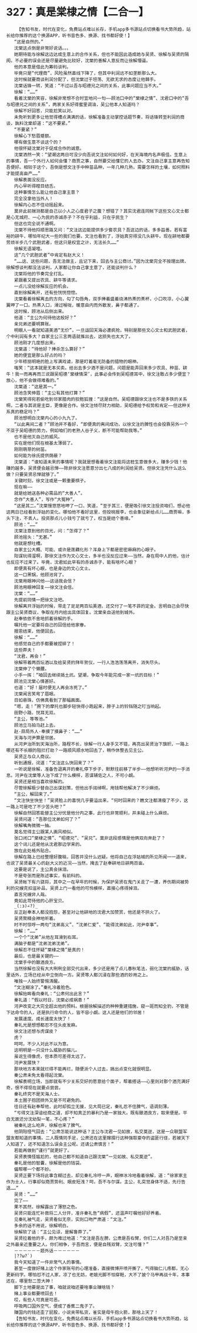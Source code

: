 # 327：真是棠棣之情【二合一】
        【告知书友，时代在变化，免费站点难以长存，手机app多书源站点切换看书大势所趋，站长给你推荐的这个换源APP，听书音色多、换源、找书都好使！】
       “这是自然的。”
       沈棠这点倒是非常好说话。。。
       她期待能与徐解这边达成生意上的合作关系，但也不能因此造成她与吴贤、徐解与吴贤的隔阂。不必要的误会还是尽量避免比较好，沈棠的善解人意反而让徐解懵逼。
       他的本意是借此为筹码谈判。
       毕竟只是“代理商”，风险虽然直线下降了，但其中利润远不如垄断那么大。
       这时候就要商谈利润分配了，但沈棠过于坦荡、无欲无求的态度让他棘手。
       沈棠话锋一转，笑道：“不过以吾与昭德兄之间的关系，此事问题应当不大。”
       徐解：“……”
       看着沈棠的笑容，徐解非常想不合时宜地问一句——顾池口中的“棠棣之情”、沈君口中的“吾与昭德兄之间的关系”，两家关系好得蜜里调油，吴公他本人知道吗？
       徐解不好回答，只能尬笑以对。
       未免听到更多让他觉得槽点满满的话，徐解准备主动掌控话题节奏，将话锋转至利润的商谈，孰料沈棠却道：“这不要紧。”
       “不要紧？”
       徐解心下愁眉蹙额。
       哪有做生意不谈这个的？
       他很怀疑沈棠对于促成合作的诚意。
       沈棠洒然一笑：“望潮这两日可没少向吾说文注如何如何好，在天海境内名声极佳。生意上的事情，吾一个外行人如何会懂？商贾之事，自然要交给懂它的人去办。文注自己拿主意再告知吾便好。相较于这个，吾倒是想文注手中种苗品种，一年几种几熟，需要怎样的土壤，如何照料才能提高亩产……”
       徐解表面没反应。
       内心早听得瞠目结舌。
       这种事情怎么能让他自己拿主意？
       完全没拿他当外人！
       徐解内心忍不住动摇起来。
       莫非此前揣测都是自己以小人之心度君子之腹？想错了？其实沈君连同帐下这些文心文士都是心无城府、一心为民的赤诚赤子？不在乎利益，只在乎民生？
       但这也完全说不通啊。
       沈棠不待他捋顺思路又问：“文注这边能提供多少套农具？吾这边的话，多多益善。若有富裕的耕牛，哪怕年纪大一些的我们也要。文注也看到了，浮姑真穷得没几头耕牛。现在耕地都要劳烦半步几个武胆武者，但这只是权宜之计，无法长久……”
       徐解无语凝噎。
       这“几个武胆武者”中肯定有赵大义！
       “……这、这些问题，吾无法做主，且记下来，回去与主公商讨。”因为沈棠完全不按理出牌，徐解想谈判都没法谈判，人家都让你自己拿主意了，还能谈判什么？
       沈棠将他的节奏完全打乱。
       紧跟着又提出农具、耕牛等请求。
       一点儿没给徐解反应的机会。
       直到徐解离开，还有些恍恍惚惚。
       沈棠看着徐解离去的方向，勾了勾唇角，双手捧着盛着烧沸热茶的茶杯，小口吹凉，小心翼翼呷了一口。热茶入口，滑过喉咙，暖意由内而外散发，鼻子都通了。
       这时候，顾池从后侧出来。
       他道：“主公为何待他这般好？”
       亲兄弟还要明算账。
       明眼人一看就知道美酒“无价”，一旦运回天海必遭疯抢，特别是那些文心文士和武胆武者，个中利润有多大？自家主公三言两语就推出去，这损失也太大了。
       顾池刚才几度想出来。
       沈棠道：“待他好？捧杀怎么算好？”
       她的便宜是那么好占的吗？
       少年秾丽明艳的脸上写满戏谑，那是盯着毫无防备的猎物的眼神。
       嗤笑：“这本就是无本买卖。给出去多少酒不是问题，问题是能弄回来多少农具、种苗、耕牛！我一而再再而三说跟吴昭德‘棠棣情深’，此事必会传到吴昭德耳中，徐文注敢占多少便宜？放心，他不会做得难看的。”
       沈棠道：“这是其一。”
       顾池含笑伸眉：“主公有其他打算？”
       沈棠笑得宛若偷吃到邻家腊肉的狡黠狐狸：“这是自然。吴昭德跟徐文注也不是多铁的关系啊，二者与其说是主臣，更像是合作。徐文注倾尽财力相助，吴昭德给予权势和肯定——但这种关系真的稳定吗？”
       顾池想明白沈棠内心的小九九了。
       “以此离间二者？”顾池并不看好，“即便真的离间成功，以徐文注的脾性也会投靠另外一个不亚于吴昭德的势力，例如咱们的老熟人谷子义，断不可能帮助我等。”
       也不是他灭自己的威风。
       实在是他们现在根基太薄弱了。
       刚刚萌芽的树苗。
       如何能为徐氏提供荫蔽？
       沈棠道：“谁知道未来的事情呢？我就是想看着徐文注能将这桩生意做多大，赚多少钱！他赚的越多，吴贤便会越忌惮——除非徐文注愿意分出七八成的利润给吴贤。但徐文注凭什么这么做？只要吴贤忌惮就够了。”
       关键时刻，徐文注或是一颗重要棋子。
       现在嘛——
       就是给她送各种必需品的“大善人”。
       念作“大善人”，写作“大冤种”。
       “这是其二。”沈棠慢悠悠地呷了一口，笑道，“至于其三，便是吸引徐文注投资咱们，想必他这两日已经看到浮姑的变化。哪怕他不看好这里，但投桃报李，也会象征新给点儿……商贾嘛，多头下注，不丢人。投资那点儿小钱亏了就亏了，权当是结个善缘。”
       顾池：“……”
       沈棠注意到他的目光，问：“怎得了？”
       顾池摇头：“无甚。”
       他就是想吐槽。
       自家主公大概、可能、或许是莲藕化形？浑身上下都是密密麻麻的心眼子。
       阳谋玩得溜啊，那徐文注作为文心文士，多半也没反应过来——当然，身在局中人的他，估计也反应不过来了。毕竟，沈君如此罕有的赤诚赤子，能有啥坏心眼？
       即便真有坏心眼，也是身边的文心文士。
       这一口黑锅，他顾池背了。
       沈棠用眼神问他——这话我会信？
       顾池用眼神回复——徐文注会信。
       沈棠：“……”
       先提前同情一把徐文注吧。
       徐解离开浮姑的时候，带走了足足两百坛美酒，还交付了一笔不菲的定金。言明自己会尽快跟主公吴贤商议，争取在月内给出具体回复。沈棠亲自送他到城外。
       赵奉依依不舍地抓着徐解的手。
       嘱托他一定要将自己的回信给他家眷。
       报恩结束，他便回去。
       徐解：“……”
       他感觉自己的手都要被捏碎了！
       这些莽夫！
       “沈君，再会！”
       徐解带着两百坛酒以及给吴贤的拜年贺仪，一行人浩浩荡荡离开，消失尽头。
       沈棠伸了个懒腰。
       小手一挥：“咱回去继续搞土炕。望潮，争取今年能完成一家一炕的目标！”
       顾池见沈棠心情甚好。
       也道：“好！届时便无人再会冻死了。”
       沈棠闻言笑弯了眉眼。
       目如悬珠，仿佛真看到了那幅画面。
       “嗯，走！”胯下的摩托也脚步轻快得小跑起来，脖子上的铃铛随之叮当响起。
       田野小路，悦耳无双。
       “主公，等等池。”
       顾池立马拍马赶上去。
       赵·蒜局外人·奉摸了摸鼻子：“……”
       天海与河尹算是邻居。
       从河尹治所到天海治所，路程不长，徐解一行人身手又不错，再亮出吴贤治下旗帜，一路上哪还有不长眼的阻拦打劫？一路顺风顺水地回去了，稍作休整去见主公。
       吴贤正与众人商议。
       听到通报，诧道：“文注这么快回来了？”
       一听说是徐解，准备告退离开的秦礼停下步子，默默往前移了半步——他想听听河尹的一手消息。河尹在沈棠等人治下成了什么模样，恶谋辅佐之人，不可小觑。
       吴贤还是相当喜欢徐解的。
       尽管徐解极少替自己出谋划策，但他出手阔绰啊，用钱帮他解决了不少麻烦。
       “主公，解回来了。”
       “文注快坐快坐！”吴贤脸上的喜悦几乎要溢出来，“何时回来的？瞧文注都清瘦了不少，这一路上可是吃了不少苦头吧？”
       徐解自然回答能替主公分忧是他分内之事，此行也非常顺利，并未碰上什么麻烦。
       吴贤问道：“吾那位沈弟如何了？”
       徐解嘴角微微一抽。
       莫名觉得主公跟某人画风相似。
       张口闭口“棠棣之情”、“昭德兄”、“吴兄”。莫非这段感情是他俩双向奔赴了？
       这个词儿还是他从沈君那边学来的。
       放在此处格外贴合。
       徐解在路上已经整理好腹稿，回答并没什么迟疑。他将自己在浮姑城的所见所闻一一道来，也说了吴贤最关心的赵大义的近况——当然，掩去了赵奉耕地日耕两百亩。
       这要是说了，主公真会抹泪。
       不是夸张而是陈述事实，有前科的。
       吴贤帐下有六骁将，其中之一在早年的时候，为保护吴贤在鬼门关走了一遭，养伤期间被势利的兄嫂克扣滋补品，吴贤上门一看他的可怜模样，直接心疼得掉泪。
       直言兄嫂非人哉。
       竟如此苛待他的心肝宝贝。
       _(:з)∠?)_
       反正赵奉本人都没抱怨，甚至对让他耕地的沈君大加赞赏，他还是不拱火了。
       吴贤聚精会神地听着。
       时不时惊呼一两句“沈弟高义”、“沈弟仁爱”、“能得沈弟如此，河尹幸事”。
       徐解：“……”
       一个个“沈弟”从他左耳滑到右耳。
       满脑子都是“沈弟沈弟沈弟”。
       徐解忍不住怀疑“棠棣之情”是真的！
       最后，也是最关键的——
       沈棠手中的酿酒良方。
       当然徐解也没有大大咧咧全部交代出来，多少还是用了点儿春秋笔法，弱化沈棠的威胁，话里话外，立场已经从中立倒向一方。吴贤等人都沉浸在那些酒的妙用之上。
       唯独一人始终警惕清醒。
       “文注糊涂了。”秦礼冷着脸色。
       徐解抬眸看向秦礼：“公肃何出此言？”
       秦礼道：“假以时日，沈棠必成祸患！”
       河尹改变之大完全超出他的预料。根据徐解描述的种种重建措施，窥一斑而知全豹，不管是下达命令的人，还是执行命令的人，皆不容小觑。这人还是他们的邻居！
       发展速度、成长速度太快了！
       秦礼光是想想都忍不住头皮发麻。
       徐文注还想与虎谋皮？
       虎？
       呵呵，不少人对此不以为意。
       这明明是一只没什么威胁的猫儿。
       虽说生得像虎，但本质可差得太远了。
       河尹发展快？
       那块地方本来就烂得不能再烂，随便派个人过去，搞出点变化就很明显。
       秦公肃未免太看得起沈棠。
       徐解表明立场，当即就有不少关系交好的愿意给个面子，帮着搭话——心里则对那个酒充满好奇，恨不得现在就要点尝尝。
       秦礼终究不是天海人士。
       本土圈子抱团排外又是不可避免的。
       往日还有赵奉帮他，此时却孤立无援，见大局已定，秦礼忍不住脾气，语调刻薄。
       “亏得文注深谙经商之道，却不知真正的暴利乃是一家独大。既有酿酒良方，取来便是。平白无故还分沈幼梨一笔，不心疼？”
       被秦礼这么呛声，徐解也来了脾气。
       他阴阳怪气回去：“公肃怎能说这种话？主公与沈君一见如故，私交莫逆，这是一众联盟军盟友都知道的事情。二人既情同手足，公肃还在这里撺掇行这种强取豪夺的盗匪行径，若被天下人知道了，还不知道怎么误会主公呢。还请公肃慎言！”
       若能再做到“谨行”就更好了。
       吴贤表情怪尴尬的，他自己都不知道自己跟沈棠“一见如故、私交莫逆”。
       秦礼是他的智囊，徐解是他的钱袋。
       偏帮哪一个都不妙。
       吴贤正要下场将此事含糊过去，却见秦礼冷哼一声，眼神冰冷地看着徐解，道：“徐家家主作为士人，行事却似商贾势利、眼皮短浅？呵，吾不与尔谋。主公，礼突觉身体不适，先行告退……”
       吴贤：”……”
       完了——
       果不其然，徐解露出了薄怒之色。
       吴贤只能连忙补救将二人分开，准许秦礼告“病假”，还温声叮嘱他好好养着。
       见秦礼被气走，吴贤看似无奈，实则口吻严肃道：“文注。”
       多余的话不用说，徐解明白。
       徐解软了话：“主公见谅，是解鲁莽了。”
       吴贤拉着他的手，颇为难过地道：“文注是吾左膀，公肃是吾右臂，你们二人对吾乃是至亲之外最亲近重要之人。你们相争，于吾而言，便是自残双臂，文注可懂？”
       －－－－－－题外话－－－－－－
       |??ω?`)
       我今天知道了一件非常气人的事情。
       甚至一度做好赌上这个作家账号的心理准备，直接微博开喷开撕了，气得脑仁儿疼都，无心更新码字。哪怕怼不过人家，凉了也无妨，老娘光脚不怕穿鞋，大不了披个马甲再战十年，本事还在，哪里愁二签大神！
       脚下土地要是出了事，咱就说咱还要啥事业赚啥钱？
       赌上事业都要喷回去！
       哎，有些人可真是可恶。
       呼吸两口国外空气，便成了香蕉二鬼子了。
       赚国内的钱还歪了屁股，小说夹带私货，雀实是母牛抱火箭，那啥上天了！
       【告知书友，时代在变化，免费站点难以长存，手机app多书源站点切换看书大势所趋，站长给你推荐的这个换源APP，听书音色多、换源、找书都好使！】